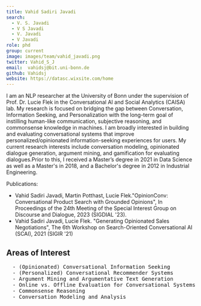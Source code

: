 ```yaml
---
title: Vahid Sadiri Javadi
search:
  - V. S. Javadi
  - V S Javadi
  - V. Javadi
  - V Javadi
role: phd
group: current
image: images/team/vahid_javadi.png
twitter: Vahid_S_J
email:  vahidsj@bit.uni-bonn.de
github: Vahidsj
website: https://datasc.wixsite.com/home
---
```



I am an NLP researcher at the University of Bonn under the supervision of Prof. Dr. Lucie Flek in the Conversational AI and Social Analytics (CAISA) lab. My research is focused on bridging the gap between Conversation, Information Seeking, and Personalization with the long-term goal of instilling human-like communication, subjective reasoning, and commonsense knowledge in machines.
I am broadly interested in building and evaluating conversational systems that improve personalized/opinionated information-seeking experiences for users. My current research interests include conversation modeling, opinionated dialogue generation, argument mining, and gamification for evaluating dialogues.Prior to this, I received a Master’s degree in 2021 in Data Science as well as a Master's in 2018, and a Bachelor's degree in 2012 in Industrial Engineering.


Publications:

* Vahid Sadiri Javadi, Martin Potthast, Lucie Flek."OpinionConv: Conversational Product Search with Grounded Opinions", In Proceedings of the 24th Meeting of the Special Interest Group on Discourse and Dialogue, 2023 (SIGDIAL '23).
* Vahid Sadiri Javadi, Lucie Flek. "Generating Opinionated Sales Negotiations", The 6th Workshop on Search-Oriented Conversational AI (SCAI), 2021 (SIGIR '21)

## Areas of Interest
  <pre>  - (Opinionated) Conversational Information Seeking
  - (Personalized) Conversational Recommender Systems
  - Argument Mining and Argumentative Text Generation
  - Online vs. Offline Evaluation for Conversational Systems
  - Commonsense Reasoning
  - Conversation Modeling and Analysis